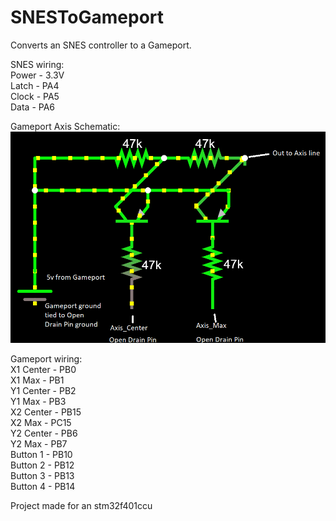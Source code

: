 # SNESToGameport

Converts an SNES controller to a Gameport.

SNES wiring:    
    Power - 3.3V    
    Latch - PA4    
    Clock - PA5    
    Data - PA6    

Gameport Axis Schematic:    
    ![Axis Schematic](https://github.com/netham45/SNESToGameport/blob/main/axis_schematic.png?raw=true)
     

Gameport wiring:    
    X1 Center  - PB0    
    X1 Max     - PB1    
    Y1 Center  - PB2    
    Y1 Max     - PB3    
    X2 Center  - PB15    
    X2 Max     - PC15    
    Y2 Center  - PB6    
    Y2 Max     - PB7    
    Button 1   - PB10    
    Button 2   - PB12    
    Button 3   - PB13    
    Button 4   - PB14    

Project made for an stm32f401ccu
